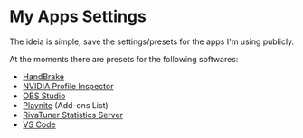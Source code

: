 # My Apps Settings

The ideia is simple, save the settings/presets for the apps I'm using publicly.

At the moments there are presets for the following softwares:

- [HandBrake](https://github.com/HandBrake/HandBrake/releases/latest)
- [NVIDIA Profile Inspector](https://github.com/Orbmu2k/nvidiaProfileInspector/releases/latest)
- [OBS Studio](https://github.com/obsproject/obs-studio/releases/latest)
- [Playnite](https://github.com/JosefNemec/Playnite/releases/latest) (Add-ons List)
- [RivaTuner Statistics Server](https://www.guru3d.com/download/msi-afterburner-beta-download/)
- [VS Code](https://code.visualstudio.com/Download)
